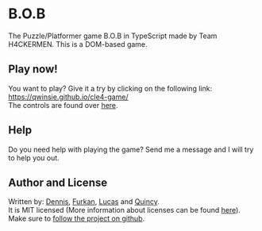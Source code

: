 # B.O.B

The Puzzle/Platformer game B.O.B in TypeScript made by Team H4CKERMEN. This is a DOM-based game.<br>

## Play now!
You want to play? Give it a try by clicking on the following link: https://qwinsie.github.io/cle4-game/<br>
The controls are found over [here](https://qwinsie.github.io/cle4-game/pages/controls.html).

## Help
Do you need help with playing the game? Send me a message and I will try to help you out.

## Author and License
Written by: [Dennis](https://github.com/Dvbritsem), [Furkan](https://github.com/fozdemir40), [Lucas](https://github.com/LuukFTF) and [Quincy](https://github.com/Qwinsie).<br>
It is MIT licensed (More information about licenses can be found [here](https://choosealicense.com/)). Make sure to [follow the project on github](https://github.com/Qwinsie/cle4-game).
